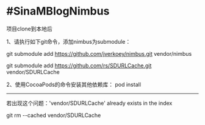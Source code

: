 #SinaMBlogNimbus
============

项目clone到本地后

1、请执行如下git命令，添加nimbus为submodule：

git submodule add https://github.com/jverkoey/nimbus.git vendor/nimbus

git submodule add https://github.com/rs/SDURLCache.git vendor/SDURLCache

2、使用CocoaPods的命令安装其他依赖库：
   pod install

--------------
若出现这个问题：'vendor/SDURLCache' already exists in the index

git rm --cached vendor/SDURLCache
